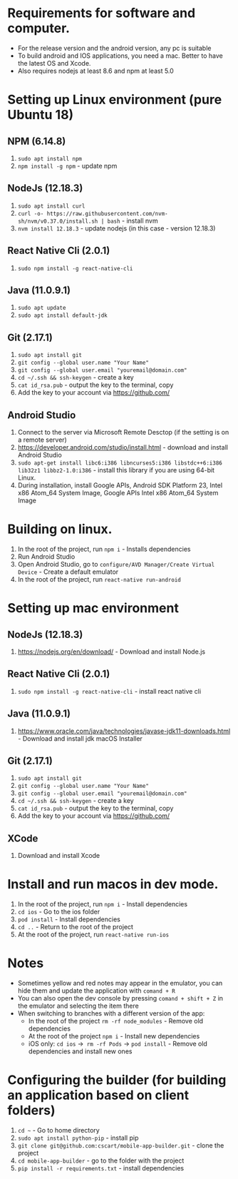 # Requirements for software and computer.
- For the release version and the android version, any pc is suitable
- To build android and IOS applications, you need a mac. Better to have the latest OS and Xcode.
- Also requires nodejs at least 8.6 and npm at least 5.0

# Setting up Linux environment (pure Ubuntu 18)
## NPM (6.14.8)
1. `sudo apt install npm`
2. `npm install -g npm` - update npm

## NodeJs (12.18.3)
1. `sudo apt install curl`
2. `curl -o- https://raw.githubusercontent.com/nvm-sh/nvm/v0.37.0/install.sh | bash` - install nvm
3. `nvm install 12.18.3` - update nodejs (in this case - version 12.18.3)

## React Native Cli (2.0.1)
1. `sudo npm install -g react-native-cli`

## Java (11.0.9.1)
1. `sudo apt update`
2. `sudo apt install default-jdk`

## Git (2.17.1)
1. `sudo apt install git`
2. `git config --global user.name "Your Name"`
3. `git config --global user.email "youremail@domain.com"`
4. `cd ~/.ssh && ssh-keygen` - create a key
5. `cat id_rsa.pub` - output the key to the terminal, copy
6. Add the key to your account via https://github.com/

## Android Studio
1. Connect to the server via Microsoft Remote Desctop (if the setting is on a remote server)
2. https://developer.android.com/studio/install.html - download and install Android Studio
3. `sudo apt-get install libc6:i386 libncurses5:i386 libstdc++6:i386 lib32z1 libbz2-1.0:i386` - install this library if you are using 64-bit Linux.
4. During installation, install Google APIs, Android SDK Platform 23, Intel x86 Atom_64 System Image, Google APIs Intel x86 Atom_64 System Image

# Building on linux.
1. In the root of the project, run `npm i` - Installs dependencies
2. Run Android Studio
3. Open Android Studio, go to `configure/AVD Manager/Create Virtual Device` - Create a default emulator
4. In the root of the project, run `react-native run-android`

# Setting up mac environment
## NodeJs (12.18.3)
1. https://nodejs.org/en/download/ -  Download and install Node.js

## React Native Cli (2.0.1)
1. `sudo npm install -g react-native-cli` - install react native cli

## Java (11.0.9.1)
1. https://www.oracle.com/java/technologies/javase-jdk11-downloads.html - Download and install jdk macOS Installer

## Git (2.17.1)
1. `sudo apt install git`
2. `git config --global user.name "Your Name"`
3. `git config --global user.email "youremail@domain.com"`
4. `cd ~/.ssh && ssh-keygen` - create a key
5. `cat id_rsa.pub` - output the key to the terminal, copy
6. Add the key to your account via https://github.com/

## XCode
1. Download and install Xcode

# Install and run macos in dev mode.
1. In the root of the project, run `npm i` - Install dependencies
2. `cd ios` - Go to the ios folder
3. `pod install` - Install dependencies
4. `cd ..` - Return to the root of the project
5. At the root of the project, run `react-native run-ios`

# Notes
- Sometimes yellow and red notes may appear in the emulator, you can hide them and update the application with `comand + R`
- You can also open the dev console by pressing `comand + shift + Z` in the emulator and selecting the item there
- When switching to branches with a different version of the app:
  - In the root of the project `rm -rf node_modules` - Remove old dependencies
  - At the root of the project `npm i` - Install new dependencies
  - iOS only: `cd ios` ->` rm -rf Pods` -> `pod install` - Remove old dependencies and install new ones

# Configuring the builder (for building an application based on client folders)
1. `cd ~` - Go to home directory
2. `sudo apt install python-pip` - install pip
3. `git clone git@github.com:cscart/mobile-app-builder.git` - clone the project
4. `cd mobile-app-builder` - go to the folder with the project
5. `pip install -r requirements.txt` - install dependencies